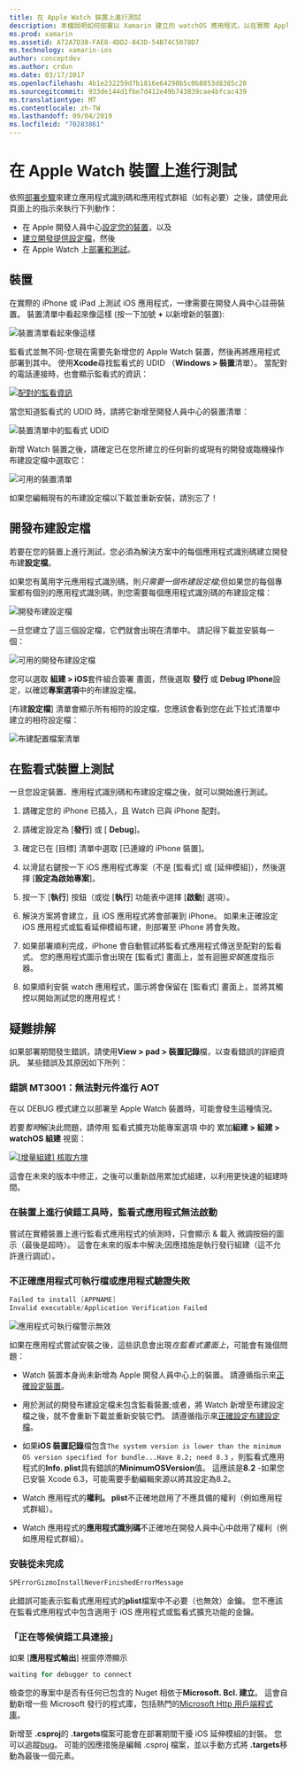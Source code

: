 ```yaml
---
title: 在 Apple Watch 裝置上進行測試
description: 本檔說明如何部署以 Xamarin 建立的 watchOS 應用程式，以在實際 Apple Watch 上進行測試。 其中討論裝置、布建設定檔、測試，並提供一些疑難排解秘訣。
ms.prod: xamarin
ms.assetid: A72A7D38-FAE8-4DD2-843D-54B74C5078D7
ms.technology: xamarin-ios
author: conceptdev
ms.author: crdun
ms.date: 03/17/2017
ms.openlocfilehash: 4b1e232259d7b1816e64298b5c0b8853d8385c20
ms.sourcegitcommit: 933de144d1fbe7d412e49b743839cae4bfcac439
ms.translationtype: MT
ms.contentlocale: zh-TW
ms.lasthandoff: 09/04/2019
ms.locfileid: "70283861"
---
```

# <a name="testing-on-apple-watch-devices"></a>在 Apple Watch 裝置上進行測試

依照[部署步驟](~/ios/watchos/deploy-test/index.md)來建立應用程式識別碼和應用程式群組（如有必要）之後，請使用此頁面上的指示來執行下列動作：

- 在 Apple 開發人員中心[設定您的裝置](#devices)，以及
- [建立開發提供設定檔](#profiles)，然後
- 在 Apple Watch 上[部署和測試](#testing)。

<a name="devices" />

## <a name="devices"></a>裝置

在實際的 iPhone 或 iPad 上測試 iOS 應用程式，一律需要在開發人員中心註冊裝置。 裝置清單中看起來像這樣 (按一下加號 **+** 以新增新的裝置):

![](device-images/devices-sml.png "裝置清單看起來像這樣")

監看式並無不同-您現在需要先新增您的 Apple Watch 裝置，然後再將應用程式部署到其中。 使用**Xcode**尋找監看式的 UDID （**Windows > 裝置**清單）。 當配對的電話連接時，也會顯示監看式的資訊：

[![](device-images/xcode-devices-sml.png "配對的監看資訊")](device-images/xcode-devices.png#lightbox)

當您知道監看式的 UDID 時，請將它新增至開發人員中心的裝置清單：

![](device-images/devices-watch-sml.png "裝置清單中的監看式 UDID")

新增 Watch 裝置之後，請確定已在您所建立的任何新的或現有的開發或臨機操作布建設定檔中選取它：

![](device-images/devices-provisioning.png "可用的裝置清單")

如果您編輯現有的布建設定檔以下載並重新安裝，請別忘了！

<a name="profiles" />

## <a name="development-provisioning-profiles"></a>開發布建設定檔

若要在您的裝置上進行測試，您必須為解決方案中的每個應用程式識別碼建立開發布建**設定檔**。

如果您有萬用字元應用程式識別碼，則*只需要一個布建設定檔*;但如果您的每個專案都有個別的應用程式識別碼，則您需要每個應用程式識別碼的布建設定檔：

![](device-images/provisioningprofile-development.png "開發布建設定檔")

一旦您建立了這三個設定檔，它們就會出現在清單中。 請記得下載並安裝每一個：

![](device-images/provisioningprofiles.png "可用的開發布建設定檔")

您可以選取 **組建 > iOS**套件組合簽署 畫面，然後選取 **發行** 或  **Debug IPhone**設定，以確認**專案選項**中的布建設定檔。

[布建**設定檔**] 清單會顯示所有相符的設定檔，您應該會看到您在此下拉式清單中建立的相符設定檔：

![](device-images/options-selectprofile.png "布建配置檔案清單")


<a name="testing" />

## <a name="testing-on-a-watch-device"></a>在監看式裝置上測試

一旦您設定裝置、應用程式識別碼和布建設定檔之後，就可以開始進行測試。

1. 請確定您的 iPhone 已插入，且 Watch 已與 iPhone 配對。

2. 請確定設定為 [**發行**] 或 [ **Debug**]。

3. 確定已在 [目標] 清單中選取 [已連線的 iPhone 裝置]。

4. 以滑鼠右鍵按一下 iOS 應用程式專案（不是 [監看式] 或 [延伸模組]），然後選擇 [**設定為啟始專案**]。

5. 按一下 [**執行**] 按鈕（或從 [**執行**] 功能表中選擇 [**啟動**] 選項）。

6. 解決方案將會建立，且 iOS 應用程式將會部署到 iPhone。
  如果未正確設定 iOS 應用程式或監看延伸模組布建，則部署至 iPhone 將會失敗。

7. 如果部署順利完成，iPhone 會自動嘗試將監看式應用程式傳送至配對的監看式。 您的應用程式圖示會出現在 [監看式] 畫面上，並有迴圈*安裝*進度指示器。

8. 如果順利安裝 watch 應用程式，圖示將會保留在 [監看式] 畫面上，並將其觸控以開始測試您的應用程式！


## <a name="troubleshooting"></a>疑難排解

如果部署期間發生錯誤，請使用**View > pad > 裝置記錄**檔，以查看錯誤的詳細資訊。 某些錯誤及其原因如下所列：

### <a name="error-mt3001-could-not-aot-the-assembly"></a>錯誤 MT3001：無法對元件進行 AOT

在以 DEBUG 模式建立以部署至 Apple Watch 裝置時，可能會發生這種情況。

若要*暫時*解決此問題，請停用 監看式擴充功能專案選項 中的 累加**組建** **> 組建 > watchOS 組建** 視窗：

[![](device-images/disable-incremental-sml.png "[增量組建] 核取方塊")](device-images/disable-incremental.png#lightbox)

這會在未來的版本中修正，之後可以重新啟用累加式組建，以利用更快速的組建時間。


### <a name="watch-app-fails-to-start-while-debugging-on-device"></a>在裝置上進行偵錯工具時，監看式應用程式無法啟動

嘗試在實體裝置上進行監看式應用程式的偵測時，只會顯示 & 載入 微調按鈕的圖示（最後是超時）。 這會在未來的版本中解決;因應措施是執行發行組建（這不允許進行調試）。


### <a name="invalid-application-executable-or-application-verification-failed"></a>不正確應用程式可執行檔或應用程式驗證失敗

```csharp
Failed to install [APPNAME]
Invalid executable/Application Verification Failed
```

![](device-images/invalid-application-executable.png "應用程式可執行檔警示無效")

如果在應用程式嘗試安裝之後，這些訊息會出現*在監看式畫面上*，可能會有幾個問題：

- Watch 裝置本身尚未新增為 Apple 開發人員中心上的裝置。 請遵循指示來[正確設定裝置](#devices)。

- 用於測試的開發布建設定檔未包含監看裝置;或者，將 Watch 新增至布建設定檔之後，就不會重新下載並重新安裝它們。 請遵循指示來[正確設定布建設定檔](#profiles)。

- 如果**iOS 裝置記錄**檔包含`The system version is lower than the minimum OS version specified for bundle...Have 8.2; need 8.3` ，則監看式應用程式的**Info. plist**具有錯誤的**MinimumOSVersion**值。
  這應該是**8.2** -如果您已安裝 Xcode 6.3，可能需要手動編輯來源以將其設定為8.2。

- Watch 應用程式的**權利。 plist**不正確地啟用了不應具備的權利（例如應用程式群組）。

- Watch 應用程式的**應用程式識別碼**不正確地在開發人員中心中啟用了權利（例如應用程式群組）。



### <a name="install-never-finished"></a>安裝從未完成

```csharp
SPErrorGizmoInstallNeverFinishedErrorMessage
```

此錯誤可能表示監看式應用程式的**plist**檔案中不必要（也無效）金鑰。 您不應該在監看式應用程式中包含適用于 iOS 應用程式或監看式擴充功能的金鑰。

<!--eg. NSLocationAlwaysUsageDescription -->


### <a name="waiting-for-debugger-to-connect"></a>「正在等候偵錯工具連接」

如果 [**應用程式輸出**] 視窗停滯顯示

```csharp
waiting for debugger to connect
```

檢查您的專案中是否有任何已包含的 Nuget 相依于**Microsoft. Bcl. 建立**。 這會自動新增一些 Microsoft 發行的程式庫，包括熱門的[Microsoft Http 用戶端程式庫](https://www.nuget.org/packages/Microsoft.Net.Http/)。

新增至 **.csproj**的 **.targets**檔案可能會在部署期間干擾 iOS 延伸模組的封裝。 您可以追蹤[bug](https://bugzilla.xamarin.com/show_bug.cgi?id=29912)。
可能的因應措施是編輯 .csproj 檔案，並以手動方式將 **.targets**移動為最後一個元素。


